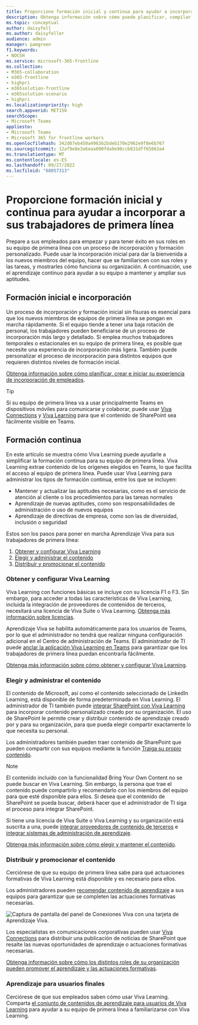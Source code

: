 ```yaml
---
title: Proporcione formación inicial y continua para ayudar a incorporar a sus trabajadores de primera línea
description: Obtenga información sobre cómo puede planificar, compilar e iniciar su experiencia de incorporación de trabajadores de primera línea.
ms.topic: conceptual
author: daisyfell
ms.author: daisyfeller
audience: admin
manager: pamgreen
f1.keywords:
- NOCSH
ms.service: microsoft-365-frontline
ms.collection:
- M365-collaboration
- m365-frontline
- highpri
- m365solution-frontline
- m365solution-scenario
- highpri
ms.localizationpriority: high
search.appverid: MET150
searchScope:
- Microsoft Teams
appliesto:
- Microsoft Teams
- Microsoft 365 for frontline workers
ms.openlocfilehash: 342d07eb450a496362bdeb170e2962e9f8e6b767
ms.sourcegitcommit: 12af9e8e3a6eaa090fda9e98ccb831dff65863a4
ms.translationtype: MT
ms.contentlocale: es-ES
ms.lasthandoff: 09/27/2022
ms.locfileid: "68057313"
---
```

# <a name="provide-initial-and-ongoing-training-to-help-onboard-your-frontline-workers"></a>Proporcione formación inicial y continua para ayudar a incorporar a sus trabajadores de primera línea

Prepare a sus empleados para empezar y para tener éxito en sus roles en su equipo de primera línea con un proceso de incorporación y formación personalizado. Puede usar la incorporación inicial para dar la bienvenida a los nuevos miembros del equipo, hacer que se familiaricen con sus roles y las tareas, y mostrarles cómo funciona su organización. A continuación, use el aprendizaje continuo para ayudar a su equipo a mantener y ampliar sus aptitudes.

## <a name="initial-training-and-onboarding"></a>Formación inicial e incorporación

Un proceso de incorporación y formación inicial sin fisuras es esencial para que los nuevos miembros de equipos de primera línea se pongan en marcha rápidamente. Si el equipo tiende a tener una baja rotación de personal, los trabajadores pueden beneficiarse de un proceso de incorporación más largo y detallado. Si emplea muchos trabajadores temporales o estacionales en su equipo de primera línea, es posible que necesite una experiencia de incorporación más ligera. También puede personalizar el proceso de incorporación para distintos equipos que requieren distintos niveles de formación inicial.

[Obtenga información sobre cómo planificar, crear e iniciar su experiencia de incorporación de empleados](/sharepoint/onboard-employees).

> [!TIP]
> Si su equipo de primera línea va a usar principalmente Teams en dispositivos móviles para comunicarse y colaborar, puede usar [Viva Connections](/viva/connections/viva-connections-overview) y [Viva Learning](/viva/learning/overview-viva-learning) para que el contenido de SharePoint sea fácilmente visible en Teams.

## <a name="ongoing-training"></a>Formación continua

En este artículo se muestra cómo Viva Learning puede ayudarle a simplificar la formación continua para su equipo de primera línea. Viva Learning extrae contenido de los orígenes elegidos en Teams, lo que facilita el acceso al equipo de primera línea. Puede usar Viva Learning para administrar los tipos de formación continua, entre los que se incluyen:

- Mantener y actualizar las aptitudes necesarias, como es el servicio de atención al cliente o los procedimientos para las tareas normales
- Aprendizaje de nuevas aptitudes, como son responsabilidades de administración o uso de nuevos equipos
- Aprendizaje de directivas de empresa, como son las de diversidad, inclusión o seguridad

Estos son los pasos para poner en marcha Aprendizaje Viva para sus trabajadores de primera línea:

1. [Obtener y configurar Viva Learning](#get-and-set-up-viva-learning)
2. [Elegir y administrar el contenido](#choose-and-manage-your-content)
3. [Distribuir y promocionar el contenido](#distribute-and-promote-your-content)

### <a name="get-and-set-up-viva-learning"></a>Obtener y configurar Viva Learning

Viva Learning con funciones básicas se incluye con su licencia F1 o F3. Sin embargo, para acceder a todas las características de Viva Learning, incluida la integración de proveedores de contenidos de terceros, necesitará una licencia de Viva Suite o Viva Learning. [Obtenga más información sobre licencias](https://www.microsoft.com/microsoft-viva/learning?activetab=pivot:overviewtab&rtc=1#office-SKUChooser-wdv2jeb).

Aprendizaje Viva se habilita automáticamente para los usuarios de Teams, por lo que el administrador no tendrá que realizar ninguna configuración adicional en el Centro de administración de Teams. El administrador de TI puede [anclar la aplicación Viva Learning en Teams](/microsoftteams/teams-app-setup-policies#pin-apps) para garantizar que los trabajadores de primera línea puedan encontrarla fácilmente.

[Obtenga más información sobre cómo obtener y configurar Viva Learning](/viva/learning/set-up-viva-learning).

### <a name="choose-and-manage-your-content"></a>Elegir y administrar el contenido

El contenido de Microsoft, así como el contenido seleccionado de LinkedIn Learning, está disponible de forma predeterminada en Viva Learning. El administrador de TI también puede [integrar SharePoint con Viva Learning](/viva/learning/configure-sharepoint-content-source) para incorporar contenido personalizado creado por su organización. El uso de SharePoint le permite crear y distribuir contenido de aprendizaje creado por y para su organización, para que pueda elegir compartir exactamente lo que necesita su personal.

Los administradores también pueden traer contenido de SharePoint que pueden compartir con sus equipos mediante la función [Traiga su propio contenido](https://support.microsoft.com/office/bring-your-own-content-to-viva-learning-692bfe1a-0e8d-467c-b5a7-4e17c132ae93).

> [!NOTE]
> El contenido incluido con la funcionalidad Bring Your Own Content no se puede buscar en Viva Learning. Sin embargo, la persona que trae el contenido puede compartirlo y recomendarlo con los miembros del equipo para que esté disponible para ellos. Si desea que el contenido de SharePoint se pueda buscar, deberá hacer que el administrador de TI siga el proceso para integrar SharePoint.

Si tiene una licencia de Viva Suite o Viva Learning y su organización está suscrita a una, puede [integrar proveedores de contenido de terceros](/viva/learning/configure-other-content-sources) e [integrar sistemas de administración de aprendizaje](/viva/learning/configure-lms).

[Obtenga más información sobre cómo elegir y mantener el contenido](/viva/solutions/incorporate-learning#step-3-choose-and-curate-your-learning-content).

### <a name="distribute-and-promote-your-content"></a>Distribuir y promocionar el contenido

Cerciórese de que su equipo de primera línea sabe para qué actuaciones formativas de Viva Learning está disponible y es necesario para ellos.

Los administradores pueden [recomendar contenido de aprendizaje](https://support.microsoft.com/office/recommend-and-manage-content-in-viva-learning-77f9dcbf-41a8-4b19-b4d1-b99c406f37b8) a sus equipos para garantizar que se completen las actuaciones formativas necesarias.

![Captura de pantalla del panel de Conexiones Viva con una tarjeta de Aprendizaje Viva.](media/viva-learning-card-mobile.png) 

Los especialistas en comunicaciones corporativas pueden usar [Viva Connections](/viva/connections/viva-connections-overview) para distribuir una publicación de noticias de SharePoint que resalte las nuevas oportunidades de aprendizaje o actuaciones formativas necesarias.

[Obtenga información sobre cómo los distintos roles de su organización pueden promover el aprendizaje y las actuaciones formativas](/viva/solutions/incorporate-learning#step-4-distribute-and-promote-learning-content).

### <a name="end-user-training"></a>Aprendizaje para usuarios finales

Cerciórese de que sus empleados saben cómo usar Viva Learning. Comparta [el conjunto de contenidos de aprendizaje para usuarios de Viva Learning](https://support.microsoft.com/office/viva-learning-01bfed12-c327-41e0-a68f-7fa527dcc98a) para ayudar a su equipo de primera línea a familiarizarse con Viva Learning.
